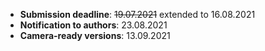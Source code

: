 - **Submission deadline**:      ~~19.07.2021~~ extended to 16.08.2021
- **Notification to authors**:  23.08.2021
- **Camera-ready versions**:    13.09.2021
